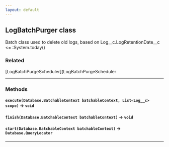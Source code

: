 ```yaml
---
layout: default
---
```

## LogBatchPurger class

Batch class used to delete old logs, based on Log__c.LogRetentionDate__c <= :System.today()

### Related

[LogBatchPurgeScheduler](LogBatchPurgeScheduler

---
### Methods
#### `execute(Database.BatchableContext batchableContext, List<Log__c> scope)` → `void`
#### `finish(Database.BatchableContext batchableContext)` → `void`
#### `start(Database.BatchableContext batchableContext)` → `Database.QueryLocator`
---
